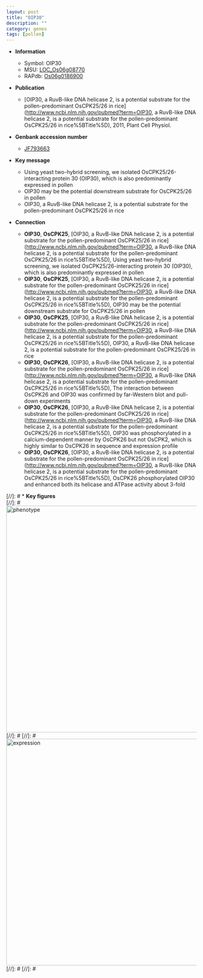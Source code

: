 ```yaml
---
layout: post
title: "OIP30"
description: ""
category: genes
tags: [pollen]
---
```


* **Information**  
    + Symbol: OIP30  
    + MSU: [LOC_Os06g08770](http://rice.plantbiology.msu.edu/cgi-bin/ORF_infopage.cgi?orf=LOC_Os06g08770)  
    + RAPdb: [Os06g0186900](http://rapdb.dna.affrc.go.jp/viewer/gbrowse_details/irgsp1?name=Os06g0186900)  

* **Publication**  
    + [OIP30, a RuvB-like DNA helicase 2, is a potential substrate for the pollen-predominant OsCPK25/26 in rice](http://www.ncbi.nlm.nih.gov/pubmed?term=OIP30, a RuvB-like DNA helicase 2, is a potential substrate for the pollen-predominant OsCPK25/26 in rice%5BTitle%5D), 2011, Plant Cell Physiol.

* **Genbank accession number**  
    + [JF793663](http://www.ncbi.nlm.nih.gov/nuccore/JF793663)

* **Key message**  
    + Using yeast two-hybrid screening, we isolated OsCPK25/26-interacting protein 30 (OIP30), which is also predominantly expressed in pollen
    + OIP30 may be the potential downstream substrate for OsCPK25/26 in pollen
    + OIP30, a RuvB-like DNA helicase 2, is a potential substrate for the pollen-predominant OsCPK25/26 in rice

* **Connection**  
    + __OIP30__, __OsCPK25__, [OIP30, a RuvB-like DNA helicase 2, is a potential substrate for the pollen-predominant OsCPK25/26 in rice](http://www.ncbi.nlm.nih.gov/pubmed?term=OIP30, a RuvB-like DNA helicase 2, is a potential substrate for the pollen-predominant OsCPK25/26 in rice%5BTitle%5D), Using yeast two-hybrid screening, we isolated OsCPK25/26-interacting protein 30 (OIP30), which is also predominantly expressed in pollen
    + __OIP30__, __OsCPK25__, [OIP30, a RuvB-like DNA helicase 2, is a potential substrate for the pollen-predominant OsCPK25/26 in rice](http://www.ncbi.nlm.nih.gov/pubmed?term=OIP30, a RuvB-like DNA helicase 2, is a potential substrate for the pollen-predominant OsCPK25/26 in rice%5BTitle%5D), OIP30 may be the potential downstream substrate for OsCPK25/26 in pollen
    + __OIP30__, __OsCPK25__, [OIP30, a RuvB-like DNA helicase 2, is a potential substrate for the pollen-predominant OsCPK25/26 in rice](http://www.ncbi.nlm.nih.gov/pubmed?term=OIP30, a RuvB-like DNA helicase 2, is a potential substrate for the pollen-predominant OsCPK25/26 in rice%5BTitle%5D), OIP30, a RuvB-like DNA helicase 2, is a potential substrate for the pollen-predominant OsCPK25/26 in rice
    + __OIP30__, __OsCPK26__, [OIP30, a RuvB-like DNA helicase 2, is a potential substrate for the pollen-predominant OsCPK25/26 in rice](http://www.ncbi.nlm.nih.gov/pubmed?term=OIP30, a RuvB-like DNA helicase 2, is a potential substrate for the pollen-predominant OsCPK25/26 in rice%5BTitle%5D), The interaction between OsCPK26 and OIP30 was confirmed by far-Western blot and pull-down experiments
    + __OIP30__, __OsCPK26__, [OIP30, a RuvB-like DNA helicase 2, is a potential substrate for the pollen-predominant OsCPK25/26 in rice](http://www.ncbi.nlm.nih.gov/pubmed?term=OIP30, a RuvB-like DNA helicase 2, is a potential substrate for the pollen-predominant OsCPK25/26 in rice%5BTitle%5D), OIP30 was phosphorylated in a calcium-dependent manner by OsCPK26 but not OsCPK2, which is highly similar to OsCPK26 in sequence and expression profile
    + __OIP30__, __OsCPK26__, [OIP30, a RuvB-like DNA helicase 2, is a potential substrate for the pollen-predominant OsCPK25/26 in rice](http://www.ncbi.nlm.nih.gov/pubmed?term=OIP30, a RuvB-like DNA helicase 2, is a potential substrate for the pollen-predominant OsCPK25/26 in rice%5BTitle%5D), OsCPK26 phosphorylated OIP30 and enhanced both its helicase and ATPase activity about 3-fold

[//]: # * **Key figures**  
[//]: # <img src="http://funRiceGenes.github.io/images/OIP30.pheno.png" alt="phenotype"  style="width: 600px;"/>
[//]: # 
[//]: # <img src="http://funRiceGenes.github.io/images/OIP30.exp.png" alt="expression"  style="width: 600px;"/>
[//]: # 
[//]: # 
